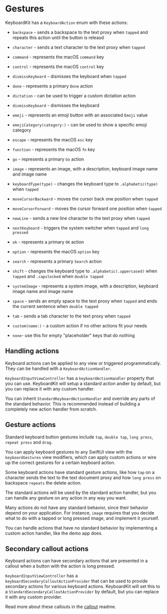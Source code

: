 # Gestures

KeyboardKit has a `KeyboardAction` enum with these actions:

* `backspace` - sends a backspace to the text proxy when `tapped` and repeats this action until the button is releasd
* `character` - sends a text character to the text proxy when `tapped`
* `command` - represents the macOS `command` key
* `control` - represents the macOS `control` key
* `dismissKeyboard` - dismisses the keyboard when `tapped`
* `done` - represents a primary `Done` action
* `dictation` - can be used to trigger a custom dictation action
* `dismissKeyboard` - dismisses the keyboard
* `emoji` - represents an emoji button with an associated `Emoji` value
* `emojiCategory(category:)` - can be used to show a specific emoji category
* `escape` - represents the macOS `esc` key
* `function` - represents the macOS `fn` key
* `go` - represents a primary `Go` action
* `image` - represents an image, with a description, keyboard image name and image name
* `keyboardType(type)` - changes the keyboard type to `.alphabetic(type)` when `tapped`
* `moveCursorBackward` - moves the cursor back one position when `tapped`
* `moveCursorForward` - moves the cursor forward one position when `tapped`
* `newLine` - sends a new line character to the text proxy when `tapped`
* `nextKeyboard` - triggers the system switcher when `tapped` and `long pressed`
* `ok` - represents a primary `OK` action
* `option` - represents the macOS `option` key
* `search` - represents a primary `Search` action
* `shift` - changes the keyboard type to `.alphabetic(.uppercased)` when `tapped` and `.capslocked` when `double tapped`
* `systemImage` - represents a system image, with a description, keyboard image name and image name
* `space` - sends an empty space to the text proxy when `tapped` and ends the current sentence when `double tapped`
* `tab` - sends a tab character to the text proxy when `tapped`

* `custom(name:)` - a custom action if no other actions fit your needs
* `none`- use this for empty "placeholder" keys that do nothing


## Handling actions

Keyboard actions can be applied to any view or triggered programmatically. They can be handled with a `KeyboardActionHandler`.

`KeyboardInputViewController` has a `keyboardActionHandler` property that you can use. KeyboardKit will setup a standard action andler by default, but you can replace it with any custom handler.

You can inherit `StandardKeyboardActionHandler` and override any parts of the standard behavior. This is recommended instead of building a completely new action handler from scratch. 


## Gesture actions

Standard keyboard button gestures include `tap`, `double tap`, `long press`, `repeat press` and `drag`.

You can apply keyboard gestures to any SwiftUI view with the `keyboardGestures` view modifiers, which can apply custom actions or wire up the correct gestures for a certain keyboard action.

Some keyboard actions have standard gesture actions, like how `tap` on a character sends the text to the text document proxy and how `long press` on backspace `repeats` the delete action.

The standard actions will be used by the standard action handler, but you can handle any gesture on any action in any way you want.  

Many actions do not have any standard behavior, since their behavior depend on your application. For instance, `image` requires that you decide what to do with a tapped or long pressed image, and implement it yourself.

You can handle actions that have no standard behavior by implementing a custom action handler, like the demo app does.


## Secondary callout actions

Keyboard actions can have secondary actions that are presented in a callout when a button with the action is long pressed.

`KeyboardInputViewController` has a `keyboardSecondaryCalloutActionProvider` that can be used to provide secondary actions for various keyboard actions. KeyboardKit will set this to a `StandardSecondaryCalloutActionProvider` by default, but you can replace it with any custom provider.

Read more about these callouts in the [callout][Callouts] readme.


[Appearance]: https://github.com/danielsaidi/KeyboardKit/blob/master/Readmes/Appearance.md
[Callouts]: https://github.com/danielsaidi/KeyboardKit/blob/master/Readmes/Callouts.md
